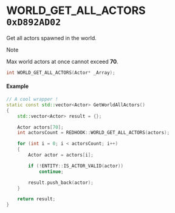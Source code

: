 # WORLD_GET_ALL_ACTORS `0xD892AD02`

Get all actors spawned in the world.

> [!NOTE]
> Max world actors at once cannot exceed **70**.

```cpp
int WORLD_GET_ALL_ACTORS(Actor* _Array);
```

#### Example

```cpp
// A cool wrapper !
static const std::vector<Actor> GetWorldAllActors()
{
	std::vector<Actor> result = {};

	Actor actors[70];
	int actorsCount = REDHOOK::WORLD_GET_ALL_ACTORS(actors);

	for (int i = 0; i < actorsCount; i++)
	{
		Actor actor = actors[i];

		if (!ENTITY::IS_ACTOR_VALID(actor))
			continue;

		result.push_back(actor);
	}

	return result;
}
```
